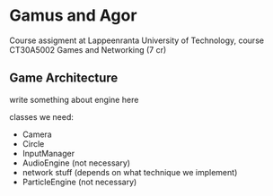 Gamus and Agor
================================

Course assigment at Lappeenranta University of Technology, course CT30A5002 Games and Networking (7 cr)

Game Architecture
-------------------------------
write something about engine here

classes we need:
 * Camera
 * Circle
 * InputManager
 * AudioEngine (not necessary)
 * network stuff (depends on what technique we implement)
 * ParticleEngine (not necessary)

